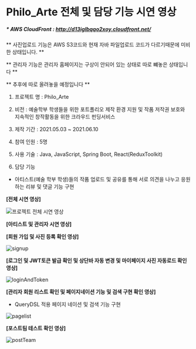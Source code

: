 # Philo_Arte 전체 및 담당 기능 시연 영상


##### * AWS CloudFront : http://d13iglbqqo2xoy.cloudfront.net/



** 사진업로드 기능은 AWS S3코드와 현재 자바 파일업로드 코드가 다르기때문에 미비한 상태입니다. **



** 관리자 기능은 관리자 홈페이지는 구상이 안되어 있는 상태로 따로 뺴놓은 상태입니다 **




** 추후에 따로 올려놓을 예정입니다 **



1. 프로젝트 명 : Philo_Arte



2. 비전 : 예술학부 학생들을 위한 포트폴리오 제작 환경 지원 및 작품 저작권 보호와 지속적인 창작활동을 위한 크라우드 펀딩서비스



3. 제작 기간 : 2021.05.03 ~ 2021.06.10



4. 참여 인원 : 5명


5. 사용 기술 : Java, JavaScript, Spring Boot, React(ReduxToolkit)



6. 담당 기능
 - 아티스트(예술 학부 학생)들의 작품 업로드 및 공유를 통해 서로 의견을 나누고 응원하는 리뷰 및 댓글 기능 구현


**[전체 시연 영상]**



![프로젝트 전체 시연 영상](https://user-images.githubusercontent.com/75829369/121810419-c9a59000-cc9b-11eb-91b0-8874e9b4c7a9.gif)





**[아티스트 및 관리자 시연 영상]**



**[회원 가입 및 사진 등록 확인 영상]**



![signup](https://user-images.githubusercontent.com/76759835/122848134-e6992d80-d343-11eb-9af9-e357e0836974.gif)




**[로그인 및 JWT토큰 발급 확인 및 상단바 자동 변경 및 마이페이지 사진 자동로드 확인 영상]**




![loginAndToken](https://user-images.githubusercontent.com/76759835/122848140-eac54b00-d343-11eb-9149-521e925cec7b.gif)



**[관리자 회원 리스트 확인 및 페이지네이션 기능 및 검색 구현 확인 영상]**




- QueryDSL 적용 페이지 네이션 및 검색 기능 구현




![pagelist](https://user-images.githubusercontent.com/76759835/122848145-ee58d200-d343-11eb-9e0d-865aa6419d72.gif)




**[포스트팀 테스트 확인 영상]**




![postTeam](https://user-images.githubusercontent.com/76759835/122848155-f3b61c80-d343-11eb-8fef-62e8794427a0.gif)

